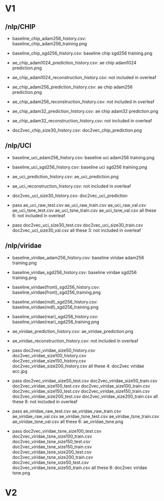 # V1
## /nlp/CHIP
- baseline_chip_adam256_history.csv: baseline_chip_adam256_training.png
- baseline_chip_sgd256_history.csv: baseline chip sgd256 training.png

- ae_chip_adam1024_prediction_history.csv: ae chip adam1024 prediction.png
- ae_chip_adam1024_reconstruction_history.csv: not included in overleaf
- ae_chip_adam256_prediction_history.csv: ae chip adam256 prediction.png
- ae_chip_adam256_reconstruction_history.csv: not included in overleaf
- ae_chip_adam32_prediction_history.csv: ae chip adam32 prediction.png
- ae_chip_adam32_reconstruction_history.csv: not included in overleaf

- doc2vec_chip_size30_history.csv: doc2vec_chip_prediction.png

## /nlp/UCI
- baseline_uci_adam256_history.csv: baseline uci adam256 training.png
- baseline_uci_sgd256_history.csv: baseline uci sgd256 training.png

- ae_uci_prediction_history.csv: ae_uci_prediction.png
- ae_uci_reconstruction_history.csv: not included in overleaf

- doc2vec_uci_size30_history.csv: doc2vec_uci_prediction

- pass
ae_uci_raw_test.csv
ae_uci_raw_train.csv
ae_uci_raw_val.csv
ae_uci_tsne_test.csv
ae_uci_tsne_train.csv
ae_uci_tsne_val.csv
all these 6: not included in overleaf

- pass
doc2vec_uci_size30_test.csv
doc2vec_uci_size30_train.csv
doc2vec_uci_size30_val.csv
all these 3: not included in overleaf


## /nlp/viridae
- baseline_viridae_adam256_history.csv: baseline viridae adam256 training.png
- baseline_viridae_sgd256_history.csv: baseline viridae sgd256 training.png
- baseline_viridae(front)\_sgd256_history.csv: baseline_viridae(front)\_sgd256_training.png
- baseline_viridae(mdl)\_sgd256_history.csv: baseline_viridae(mdl)\_sgd256_training.png
- baseline_viridae(rear)\_sgd256_history.csv: baseline_viridae(rear)\_sgd256_training.png

- ae_viridae_prediction_history.csv: ae_viridae_prediction.png
- ae_viridae_reconstruction_history.csv: not included in overleaf


- pass
doc2vec_viridae_size50_history.csv
doc2vec_viridae_size100_history.csv
doc2vec_viridae_size150_history.csv
doc2vec_viridae_size200_history.csv
all these 4: doc2vec viridae acc.jpg

- pass
doc2vec_viridae_size50_test.csv
doc2vec_viridae_size50_train.csv
doc2vec_viridae_size100_test.csv
doc2vec_viridae_size100_train.csv
doc2vec_viridae_size150_test.csv
doc2vec_viridae_size150_train.csv
doc2vec_viridae_size200_test.csv
doc2vec_viridae_size200_train.csv
all these 8: not included in overleaf

- pass
ae_viridae_raw_test.csv
ae_viridae_raw_train.csv
ae_viridae_raw_val.csv
ae_viridae_tsne_test.csv
ae_viridae_tsne_train.csv
ae_viridae_tsne_val.csv
all these 6: ae_viridae_tsne.png

- pass
doc2vec_viridae_tsne_size100_test.csv
doc2vec_viridae_tsne_size100_train.csv
doc2vec_viridae_tsne_size150_test.csv
doc2vec_viridae_tsne_size150_train.csv
doc2vec_viridae_tsne_size200_test.csv
doc2vec_viridae_tsne_size200_train.csv
doc2vec_viridae_tsne_size50_test.csv
doc2vec_viridae_tsne_size50_train.csv
all these 8: doc2vec viridae tsne.png

# V2

